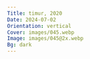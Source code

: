 ```yaml
---
Title: timur, 2020
Date: 2024-07-02
Orientation: vertical
Cover: images/045.webp
Image: images/045@2x.webp
Bg: dark
---
```

